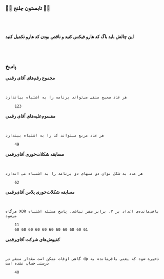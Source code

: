 ### 🍉🍉 تابستون چلنج 🍉🍉

<br>

<br>

#### این چالش باید باگ کد هارو فیکس کنید و ناقص بودن کد هارو تکمیل کنید


<br>
<br>


### پاسخ

**مجموع رقم‌های آقای رقمی**

<br>

`هر عدد صحیح منفی می‌تواند برنامه را به اشتباه بیاندازد`


```txt
    123
```

**مقسوم‌علیه‌های آقای رقمی**

<br>

`هر عدد مربع میتواند کد را به اشتباه بیندازد`

```txt
    49
```

**مسابقه‌ شکلات‌خوری آقای‌رقمی**

<br>

`هر عدد به شکل توان دو منهای دو برنامه را به اشتباه می اندازد`

```txt
    62
```

**مسابقه‌ شکلات‌خوری پلاس آقای‌رقمی**

<br>

`هرگاه XOR باقی‌مانده‌ی اعداد بر ۳، برابر صفر نباشد، پاسخ مسئله اشتباه می‌شود`

```txt
    11
    60 60 60 60 60 60 60 60 60 60 61
```

**کفپوش‌های شرکت آقای‌رقمی**

<br>

`گاهی اوقات ممکن است مقدار منفی در dp ذخیره شود که یعنی باقی‌مانده به درستی حساب نشده است`

```txt
    40
```